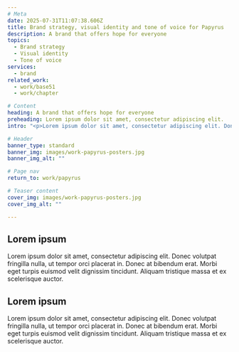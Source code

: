 ```yaml
---
# Meta
date: 2025-07-31T11:07:38.606Z
title: Brand strategy, visual identity and tone of voice for Papyrus
description: A brand that offers hope for everyone
topics:
  - Brand strategy
  - Visual identity
  - Tone of voice
services:
  - brand
related_work:
  - work/base51
  - work/chapter

# Content
heading: A brand that offers hope for everyone
preheading: Lorem ipsum dolor sit amet, consectetur adipiscing elit.
intro: "<p>Lorem ipsum dolor sit amet, consectetur adipiscing elit. Donec volutpat fringilla nulla, ut tempor orci placerat in. Donec at bibendum erat. Morbi eget turpis euismod velit dignissim tincidunt. Aliquam tristique massa et ex scelerisque auctor.</p>"

# Header
banner_type: standard
banner_img: images/work-papyrus-posters.jpg
banner_img_alt: ""

# Page nav
return_to: work/papyrus

# Teaser content
cover_img: images/work-papyrus-posters.jpg
cover_img_alt: ""

---
```





<!-- Text left -->
<div class="w-full grid grid-cols-12 gap-x-2.5 gap-y-6 lg:gap-6 xl:gap-8">
  <div class="prose col-span-full lg:col-span-8">

  ## Lorem ipsum

  Lorem ipsum dolor sit amet, consectetur adipiscing elit. Donec volutpat fringilla nulla, ut tempor orci placerat in. Donec at bibendum erat. Morbi eget turpis euismod velit dignissim tincidunt. Aliquam tristique massa et ex scelerisque auctor.

  </div>
</div>

<!-- Text right -->
<div class="w-full grid grid-cols-12 gap-x-2.5 gap-y-6 lg:gap-6 xl:gap-8">
  <div class="prose col-span-full lg:col-span-8 lg:col-start-5">

  ## Lorem ipsum

  Lorem ipsum dolor sit amet, consectetur adipiscing elit. Donec volutpat fringilla nulla, ut tempor orci placerat in. Donec at bibendum erat. Morbi eget turpis euismod velit dignissim tincidunt. Aliquam tristique massa et ex scelerisque auctor.

  </div>
</div>
